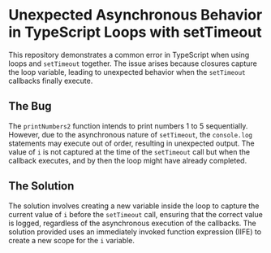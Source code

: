 # Unexpected Asynchronous Behavior in TypeScript Loops with setTimeout

This repository demonstrates a common error in TypeScript when using loops and `setTimeout` together. The issue arises because closures capture the loop variable, leading to unexpected behavior when the `setTimeout` callbacks finally execute. 

## The Bug

The `printNumbers2` function intends to print numbers 1 to 5 sequentially. However, due to the asynchronous nature of `setTimeout`, the `console.log` statements may execute out of order, resulting in unexpected output. The value of `i` is not captured at the time of the `setTimeout` call but when the callback executes, and by then the loop might have already completed.

## The Solution

The solution involves creating a new variable inside the loop to capture the current value of `i` before the `setTimeout` call, ensuring that the correct value is logged, regardless of the asynchronous execution of the callbacks.  The solution provided uses an immediately invoked function expression (IIFE) to create a new scope for the `i` variable.